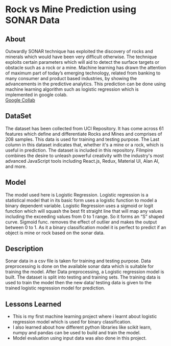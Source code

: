 <h1>Rock vs Mine Prediction using SONAR Data</h1>
<h2>About</h2>
Outwardly SONAR technique has exploited the discovery of rocks and minerals which would have been very difficult otherwise. The technique exploits certain parameters which will aid to detect the surface targets or obstacle such as a rock or a mine. Machine learning has drawn the attention of maximum part of today’s emerging technology, related from banking to many consumer and product based industries, by showing the advancements in the predictive analytics. This prediction can be done using machine learning algorithm such as logistic regression which is implemented in google colab.
<br><a href="https://colab.research.google.com/drive/1gtqf2LBAbhQLxUPvbM4nSUYhmKZ27--k?usp=sharing" >Google Collab </a><br>
<h2>DataSet</h2>
The dataset has been collected from UCI Repository. It has come across 61 features which define and differentiate Rocks and Mines and comprises of 208 samples. This data is used for training and testing purpose. The Last column in this dataset indicates that, whether it's a mine or a rock, which is useful in prediction. The dataset is included in this repository.
Filmpire combines the desire to unleash powerful creativity with the industry's most advanced JavaScript tools including React.js, Redux, Material UI, Alan AI, and more.
<h2>Model</h2>
The model used here is Logistic Regression. Logistic regression is a statistical model that in its basic form uses a logistic function to model a binary dependent variable. Logistic Regression uses a sigmoid or logit function which will squash the best fit straight line that will map any values including the exceeding values from 0 to 1 range. So it forms an “S” shaped curve. Sigmoid func. removes the effect of outlier and makes the output between 0 to 1. As it a binary classification model it is perfect to predict if an object is mine or rock based on the sonar data.
<h2>Description</h2>
Sonar data in a csv file is taken for training and testing purpose. Data preprocessing is done on the available sonar data which is suitable for training the model. After Data preprocessing, a Logistic regression model is built. The dataset is split into testing and training sets. The training data is used to train the model then the new data/ testing data is given to the trained logistic regression model for prediction.
<h2>Lessons Learned</h2>
<ul>
  <li>This is my first machine learning project where i learnt about logistic regression model which is used for binary classification.</li>
  <li>I also learned about how different python libraries like scikit learn, numpy and pandas can be used to build and train the model.</li>
  <li>Model evaluation using input data was also done in this project.</li>
</ul>

